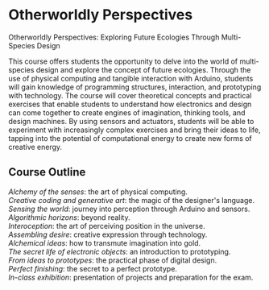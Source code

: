 # Otherworldly Perspectives
Otherworldly Perspectives: Exploring Future Ecologies Through Multi-Species Design

This course offers students the opportunity to delve into the world of multi-species design and explore the concept of future ecologies. Through the use of physical computing and tangible interaction with Arduino, students will gain knowledge of programming structures, interaction, and prototyping with technology. The course will cover theoretical concepts and practical exercises that enable students to understand how electronics and design can come together to create engines of imagination, thinking tools, and design machines. By using sensors and actuators, students will be able to experiment with increasingly complex exercises and bring their ideas to life, tapping into the potential of computational energy to create new forms of creative energy.

## Course Outline ##
*Alchemy of the senses*: the art of physical computing. <br> 
*Creative coding and generative art*: the magic of the designer's language. <br> 
*Sensing the world*: journey into perception through Arduino and sensors. <br> 
*Algorithmic horizons*: beyond reality. <br> 
*Interoception*: the art of perceiving position in the universe. <br> 
*Assembling desire*: creative expression through technology. <br> 
*Alchemical ideas*: how to transmute imagination into gold. <br> 
*The secret life of electronic objects*: an introduction to prototyping. <br> 
*From ideas to prototypes*: the practical phase of digital design. <br> 
*Perfect finishing*: the secret to a perfect prototype. <br> 
*In-class exhibition*: presentation of projects and preparation for the exam. <br> 
